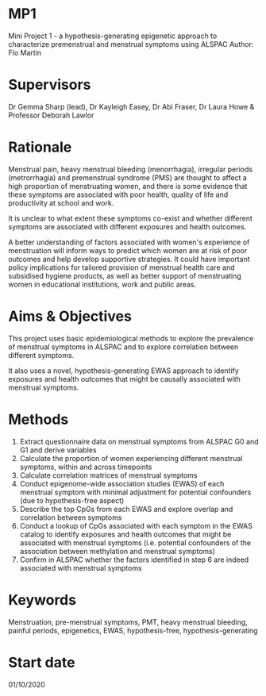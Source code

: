 # MP1
Mini Project 1 - a hypothesis-generating epigenetic approach to characterize premenstrual and menstrual symptoms using ALSPAC
Author: Flo Martin

# Supervisors 
Dr Gemma Sharp (lead), Dr Kayleigh Easey, Dr Abi Fraser, Dr Laura Howe & Professor Deborah Lawlor

# Rationale
Menstrual pain, heavy menstrual bleeding (menorrhagia), irregular periods (metrorrhagia) and premenstrual syndrome (PMS) are thought to affect a high proportion of
menstruating women, and there is some evidence that these symptoms are associated with poor health, quality of life and productivity at school and work.

It is unclear to what extent these symptoms co-exist and whether different symptoms are associated with different exposures and health outcomes.

A better understanding of factors associated with women's experience of menstruation will inform ways to predict which women are at risk of poor outcomes and help 
develop supportive strategies. It could have important policy implications for tailored provision of menstrual health care and subsidised hygiene products, as well
as better support of menstruating women in educational institutions, work and public areas.

# Aims & Objectives
This project uses basic epidemiological methods to explore the prevalence of menstrual symptoms in ALSPAC and to explore correlation between different symptoms.

It also uses a novel, hypothesis-generating EWAS approach to identify exposures and health outcomes that might be causally associated with menstrual symptoms.

# Methods
1)  Extract questionnaire data on menstrual symptoms from ALSPAC G0 and G1 and derive variables
2)  Calculate the proportion of women experiencing different menstrual symptoms, within and across timepoints
3)  Calculate correlation matrices of menstrual symptoms
4)  Conduct epigenome-wide association studies (EWAS) of each menstrual symptom with minimal adjustment for potential confounders (due to hypothesis-free aspect)
5)  Describe the top CpGs from each EWAS and explore overlap and correlation between symptoms
6)  Conduct a lookup of CpGs associated with each symptom in the EWAS catalog to identify exposures and health outcomes that might be associated with menstrual
    symptoms (i.e. potential confounders of the association between methylation and menstrual symptoms)
7)  Confirm in ALSPAC whether the factors identified in step 6 are indeed associated with menstrual symptoms

# Keywords
Menstruation, pre-menstrual symptoms, PMT, heavy menstrual bleeding, painful periods, epigenetics, EWAS, hypothesis-free, hypothesis-generating

# Start date
01/10/2020

